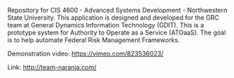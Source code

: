 Repository for CIS 4600 - Advanced Systems Development - Northwestern State University. 
This application is designed and developed for the GRC team at General Dynamics Information Technology (GDIT). This is a prototype system for Authority to Operate as a Service (ATOaaS). The goal is to help automate Federal Risk Management Frameworks.

Demonstration video: https://vimeo.com/823536023/

Link: http://team-naranja.com/
